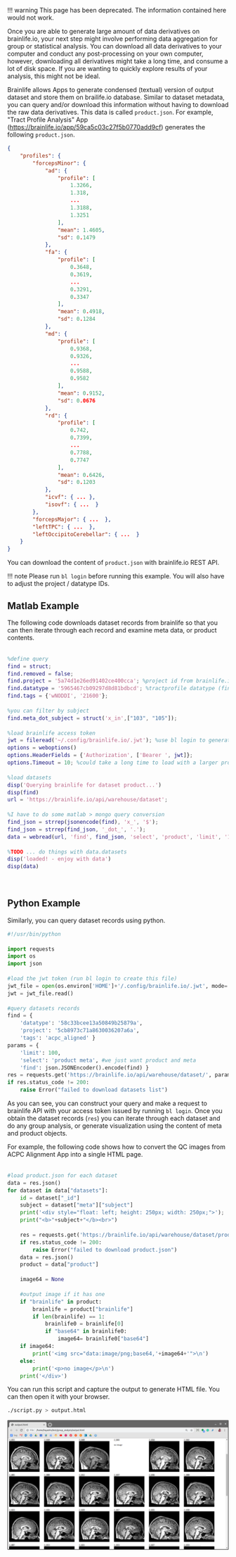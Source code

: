 !!! warning
    This page has been deprecated. The information contained here would not work.

Once you are able to generate large amount of data derivatives on brainlife.io, your next step might involve performing data aggregation for group or statistical analysis. You can download all data derivatives to your computer and conduct any post-processing on your own computer, however, downloading all derivatives might take a long time, and consume a lot of disk space. If you are wanting to quickly explore results of your analysis, this might not be ideal.

Brainlife allows Apps to generate condensed (textual) version of output dataset and store them on brailife.io database. Similar to dataset metadata, you can query and/or download this information without having to download the raw data derivatives. This data is called `product.json`. For example, "Tract Profile Analysis" App (https://brainlife.io/app/59ca5c03c27f5b0770add9cf) generates the following `product.json`.

```json
{
    "profiles": {
        "forcepsMinor": {
            "ad": {
                "profile": [
                    1.3266,
                    1.318,
                    ...
                    1.3188,
                    1.3251
                ],
                "mean": 1.4605,
                "sd": 0.1479
            },
            "fa": {
                "profile": [
                    0.3648,
                    0.3619,
                    ...
                    0.3291,
                    0.3347
                ],
                "mean": 0.4918,
                "sd": 0.1284
            },
            "md": {
                "profile": [
                    0.9368,
                    0.9326,
                    ...
                    0.9588,
                    0.9582
                ],
                "mean": 0.9152,
                "sd": 0.0676
            },
            "rd": {
                "profile": [
                    0.742,
                    0.7399,
                    ...
                    0.7788,
                    0.7747
                ],
                "mean": 0.6426,
                "sd": 0.1203
            },
            "icvf": { ... },
            "isovf": { ...  }
        },
        "forcepsMajor": { ...  },
        "leftTPC": { ...  },
        "leftOccipitoCerebellar": { ...  }
    }
}
```

You can download the content of `product.json` with brainlife.io REST API. 

!!! note
    Please run `bl login` before running this example. You will also have to adjust the project / datatype IDs.

## Matlab Example

The following code downloads dataset records from brainlife so that you can then iterate through each record and examine meta data, or product contents.

```matlab

%define query
find = struct;
find.removed = false;
find.project = '5a74d1e26ed91402ce400cca'; %project id from brainlife.io
find.datatype = '5965467cb09297d8d81bdbcd'; %tractprofile datatype (find in datatypes page)
find.tags = {'wNODDI', '21600'};

%you can filter by subject
find.meta_dot_subject = struct('x_in',["103", "105"]);

%load brainlife access token
jwt = fileread('~/.config/brainlife.io/.jwt'); %use bl login to generate it
options = weboptions()
options.HeaderFields = {'Authorization', ['Bearer ', jwt]};
options.Timeout = 10; %could take a long time to load with a larger product..

%load datasets
disp('Querying brainlife for dataset product...')
disp(find)
url = 'https://brainlife.io/api/warehouse/dataset';

%I have to do some matlab > mongo query conversion
find_json = strrep(jsonencode(find), 'x_', '$');
find_json = strrep(find_json, '_dot_', '.');
data = webread(url, 'find', find_json, 'select', 'product', 'limit', '1000', options);

%TODO ... do things with data.datasets
disp('loaded! - enjoy with data')
disp(data)

 
```

## Python Example

Similarly, you can query dataset records using python. 

```python
#!/usr/bin/python

import requests
import os
import json

#load the jwt token (run bl login to create this file)
jwt_file = open(os.environ['HOME']+'/.config/brainlife.io/.jwt', mode='r')
jwt = jwt_file.read()

#query datasets records
find = { 
	'datatype': '58c33bcee13a50849b25879a', 
	'project': '5cb8973c71a8630036207a6a',
	'tags': 'acpc_aligned' }
params = { 
	'limit': 100, 
	'select': 'product meta', #we just want product and meta
	'find': json.JSONEncoder().encode(find) }
res = requests.get('https://brainlife.io/api/warehouse/dataset/', params=params, headers={'Authorization': 'Bearer '+jwt})
if res.status_code != 200:
	raise Error("failed to download datasets list")

```

As you can see, you can construct your query and make a request to brainlife API with your access token issued by running `bl login`. Once you obtain the dataset records (`res`) you can iterate through each dataset and do any group analysis, or generate visualization using the content of meta and product objects.

For example, the following code shows how to convert the QC images from ACPC Alignment App into a single HTML page.


```python

#load product.json for each dataset
data = res.json()
for dataset in data["datasets"]:
    id = dataset["_id"]
    subject = dataset["meta"]["subject"]
    print('<div style="float: left; height: 250px; width: 250px;">');
    print("<b>"+subject+"</b><br>")

    res = requests.get('https://brainlife.io/api/warehouse/dataset/product/'+dataset["_id"], headers={'Authorization': 'Bearer '+jwt})
    if res.status_code != 200:
        raise Error("failed to download product.json")
    data = res.json()
    product = data["product"]

    image64 = None

    #output image if it has one
    if "brainlife" in product:
        brainlife = product["brainlife"]
        if len(brainlife) == 1:
            brainlife0 = brainlife[0]
            if "base64" in brainlife0:
                image64= brainlife0["base64"]
    if image64:
        print('<img src="data:image/png;base64,'+image64+'">\n')
    else:
        print('<p>no image</p>\n')
    print('</div>')

```

You can run this script and capture the output to generate HTML file. You can then open it with your browser. 

```bash
./script.py > output.html
```


![group](../img/group.png)

